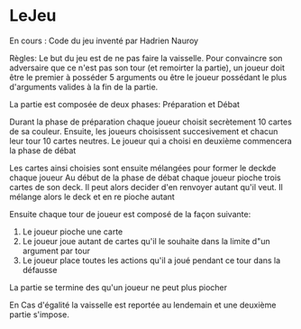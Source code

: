 # LeJeu
 En cours : Code du jeu inventé par Hadrien Nauroy

Règles: Le but du jeu est de ne pas faire la vaisselle. 
Pour convaincre son adversaire que ce n'est pas son tour 
(et remoirter la partie), un joueur doit être le premier
à posséder 5 arguments ou être le joueur possédant le 
plus d'arguments valides à la fin de la partie.

La partie est composée de deux phases: Préparation et Débat

Durant la phase de préparation chaque joueur choisit secrètement 10 cartes
de sa couleur. Ensuite, les joueurs choisissent succesivement et chacun leur tour 10 cartes neutres.
Le joueur qui a choisi en deuxième commencera la phase de débat

Les cartes ainsi choisies sont ensuite mélangées pour former le deckde chaque joueur
Au début de la phase de débat chaque joueur pioche trois cartes de son deck. Il peut alors decider d'en renvoyer autant qu'il veut. 
Il mélange alors le deck et en re pioche autant

Ensuite chaque tour de joueur est composé de la façon suivante:

1) Le joueur pioche une carte
2) Le joueur joue autant de cartes qu'il le souhaite dans la limite d"un argument par tour
3) Le joueur place toutes les actions qu'il a joué pendant ce tour dans la défausse

La partie se termine des qu'un joueur ne peut plus piocher

En Cas d'égalité la vaisselle est reportée au lendemain et une deuxième partie s'impose.
